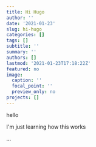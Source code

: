 ```yaml
---
title: Hi Hugo
author: ''
date: '2021-01-23'
slug: hi-hugo
categories: []
tags: []
subtitle: ''
summary: ''
authors: []
lastmod: '2021-01-23T17:18:22Z'
featured: no
image:
  caption: ''
  focal_point: ''
  preview_only: no
projects: []
---
```


hello

I'm just learning how this works

...
